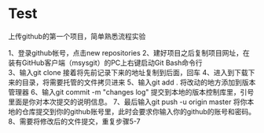 # Test
上传github的第一个项目，简单熟悉流程实验

1、登录github帐号，点击new repositories 
2、建好项目之后复制项目网址，在装有GitHub客户端（msysgit）的PC上右键启动Git Bash命令行		  
3、输入git  clone  接着将先前记录下来的地址复制到后面，回车
4、进入到下载下来的目录，将需要托管的文件拷贝进来
5、输入git add .    将改动的地方添加到版本管理器
6、输入git  commit -m "changes log"  提交到本地的版本控制库里，引号里面是你对本次提交的说明信息。
7、最后输入git push -u origin master  将你本地的仓库提交到你的github账号里，此时会要求你输入你的github的账号和密码。
8、需要将修改后的文件提交，重复步骤5-7

